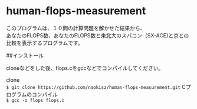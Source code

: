 # human-flops-measurement  

このプログラムは、１０問の計算問題を解かせた結果から、  
あなたのFLOPS数、あなたのFLOPS数と東北大のスパコン（SX-ACE)と京との比較を表示するプログラムです。

##インストール

cloneなどをした後、flops.cをgccなどでコンパイルしてください。

clone  
      `$ git clone https://github.com/naokisz/human-flops-measurement.git`
Cプログラムのコンパイル  
      `$ gcc -o flops flops.c`
